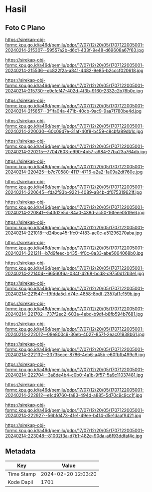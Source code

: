 # Hasil

## Foto C Plano

https://sirekap-obj-formc.kpu.go.id/a46d/pemilu/pdpr/17/07/12/20/05/1707122005001-20240214-215307--59557a2b-d6c1-433f-9e48-d69608a67f63.jpg

https://sirekap-obj-formc.kpu.go.id/a46d/pemilu/pdpr/17/07/12/20/05/1707122005001-20240214-215536--dc822f2a-a841-4482-9e85-b2cccf020618.jpg

https://sirekap-obj-formc.kpu.go.id/a46d/pemilu/pdpr/17/07/12/20/05/1707122005001-20240214-215730--e9cfcf47-402d-4f3b-9160-2332c2b76b0c.jpg

https://sirekap-obj-formc.kpu.go.id/a46d/pemilu/pdpr/17/07/12/20/05/1707122005001-20240214-215857--3f1fa04a-471b-40cb-9ac9-9aa7f780be4d.jpg

https://sirekap-obj-formc.kpu.go.id/a46d/pemilu/pdpr/17/07/12/20/05/1707122005001-20240214-220030--60c09d7e-31af-40f8-b459-c8cbfa89db1c.jpg

https://sirekap-obj-formc.kpu.go.id/a46d/pemilu/pdpr/17/07/12/20/05/1707122005001-20240214-220215--77047603-e990-4b57-a984-27ba23a764db.jpg

https://sirekap-obj-formc.kpu.go.id/a46d/pemilu/pdpr/17/07/12/20/05/1707122005001-20240214-220425--b7c70580-4117-4716-a2a2-1a09a2df760e.jpg

https://sirekap-obj-formc.kpu.go.id/a46d/pemilu/pdpr/17/07/12/20/05/1707122005001-20240214-220645--fda2f93b-9221-4089-a84b-df075319621f.jpg

https://sirekap-obj-formc.kpu.go.id/a46d/pemilu/pdpr/17/07/12/20/05/1707122005001-20240214-220841--543d2e5d-84a0-438d-ac50-16feee0519e6.jpg

https://sirekap-obj-formc.kpu.go.id/a46d/pemilu/pdpr/17/07/12/20/05/1707122005001-20240214-221018--d24bca45-1fc0-4f83-ae0c-a51296270aba.jpg

https://sirekap-obj-formc.kpu.go.id/a46d/pemilu/pdpr/17/07/12/20/05/1707122005001-20240214-221211--b7d9feec-b435-4f0c-8a33-abe5064068b0.jpg

https://sirekap-obj-formc.kpu.go.id/a46d/pemilu/pdpr/17/07/12/20/05/1707122005001-20240214-221404--66560f6a-034f-4268-bcd8-c9750d12b3e1.jpg

https://sirekap-obj-formc.kpu.go.id/a46d/pemilu/pdpr/17/07/12/20/05/1707122005001-20240214-221547--f9fdda5d-d74e-4858-8bdf-2357af1e159b.jpg

https://sirekap-obj-formc.kpu.go.id/a46d/pemilu/pdpr/17/07/12/20/05/1707122005001-20240214-221702--737f2ec2-603a-4ebd-b9df-b8fb594b7681.jpg

https://sirekap-obj-formc.kpu.go.id/a46d/pemilu/pdpr/17/07/12/20/05/1707122005001-20240214-222012--08e800c9-36eb-4027-857f-2eac01938b61.jpg

https://sirekap-obj-formc.kpu.go.id/a46d/pemilu/pdpr/17/07/12/20/05/1707122005001-20240214-222132--23735ece-8786-4eb6-a45b-e60fbfb499c9.jpg

https://sirekap-obj-formc.kpu.go.id/a46d/pemilu/pdpr/17/07/12/20/05/1707122005001-20240214-222704--3a8de4b4-c0b0-4a1b-9f57-5a9c11037481.jpg

https://sirekap-obj-formc.kpu.go.id/a46d/pemilu/pdpr/17/07/12/20/05/1707122005001-20240214-222812--e1cd9760-fa83-494d-a885-5d70c9c9cc1f.jpg

https://sirekap-obj-formc.kpu.go.id/a46d/pemilu/pdpr/17/07/12/20/05/1707122005001-20240214-222927--56bfd473-41e1-49ee-b414-d5e1daaf9421.jpg

https://sirekap-obj-formc.kpu.go.id/a46d/pemilu/pdpr/17/07/12/20/05/1707122005001-20240214-223048--81002f3a-d7b1-482e-90da-a6f93ddfaf4c.jpg


## Metadata

| Key        | Value               |
| ---------- | ------------------- |
| Time Stamp | 2024-02-20 12:03:20 |
| Kode Dapil | 1701                |



